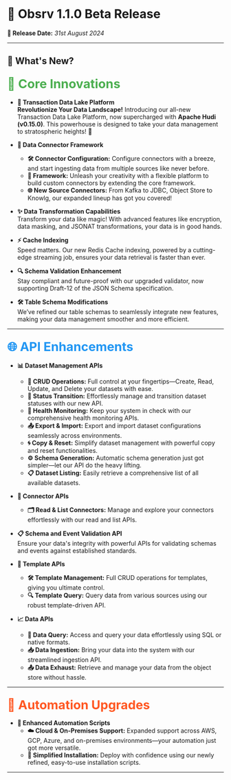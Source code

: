 

# 🎉 **Obsrv 1.1.0 Beta Release**  
**📅 Release Date:** *31st August 2024*

---

## 🌟 **What's New?** 

### <span style="font-size: 1.75em; color: #4CAF50;">🚀 **Core Innovations**</span>

- **🌟 Transaction Data Lake Platform**  
  **Revolutionize Your Data Landscape!** Introducing our all-new Transaction Data Lake Platform, now supercharged with **Apache Hudi (v0.15.0)**. This powerhouse is designed to take your data management to stratospheric heights! 🌌

- **🔗 Data Connector Framework**  
  - **🛠️ Connector Configuration:** Configure connectors with a breeze, and start ingesting data from multiple sources like never before.  
  - **🔧 Framework:** Unleash your creativity with a flexible platform to build custom connectors by extending the core framework.  
  - **🌐 New Source Connectors:** From Kafka to JDBC, Object Store to Knowlg, our expanded lineup has got you covered!

- **✨ Data Transformation Capabilities**  
  Transform your data like magic! With advanced features like encryption, data masking, and JSONAT transformations, your data is in good hands.

- **⚡ Cache Indexing**  
  Speed matters. Our new Redis Cache indexing, powered by a cutting-edge streaming job, ensures your data retrieval is faster than ever.

- **🔍 Schema Validation Enhancement**  
  Stay compliant and future-proof with our upgraded validator, now supporting Draft-12 of the JSON Schema specification.

- **🛠️ Table Schema Modifications**  
  We’ve refined our table schemas to seamlessly integrate new features, making your data management smoother and more efficient.
---
### <span style="font-size: 1.75em; color: #2196F3;">🌐 **API Enhancements**</span>

- **📊 Dataset Management APIs**  
  - **📁 CRUD Operations:** Full control at your fingertips—Create, Read, Update, and Delete your datasets with ease.  
  - **🔄 Status Transition:** Effortlessly manage and transition dataset statuses with our new API.  
  - **🔎 Health Monitoring:** Keep your system in check with our comprehensive health monitoring APIs.  
  - **📤 Export & Import:** Export and import dataset configurations seamlessly across environments.  
  - **🌀 Copy & Reset:** Simplify dataset management with powerful copy and reset functionalities.  
  - **⚙️ Schema Generation:** Automatic schema generation just got simpler—let our API do the heavy lifting.  
  - **📋 Dataset Listing:** Easily retrieve a comprehensive list of all available datasets.

- **🔌 Connector APIs**  
  - **🗂️ Read & List Connectors:** Manage and explore your connectors effortlessly with our read and list APIs.

- **📋 Schema and Event Validation API**  
  Ensure your data's integrity with powerful APIs for validating schemas and events against established standards.

- **🧩 Template APIs**  
  - **🛠️ Template Management:** Full CRUD operations for templates, giving you ultimate control.  
  - **🔍 Template Query:** Query data from various sources using our robust template-driven API.

- **📈 Data APIs**  
  - **🔎 Data Query:** Access and query your data effortlessly using SQL or native formats.  
  - **📥 Data Ingestion:** Bring your data into the system with our streamlined ingestion API.  
  - **📤 Data Exhaust:** Retrieve and manage your data from the object store without hassle.
---
### <span style="font-size: 1.75em; color: #FF5722;">🔧 **Automation Upgrades**</span>

- **🚀 Enhanced Automation Scripts**  
  - **☁️ Cloud & On-Premises Support:** Expanded support across AWS, GCP, Azure, and on-premises environments—your automation just got more versatile.  
  - **🔧 Simplified Installation:** Deploy with confidence using our newly refined, easy-to-use installation scripts.

---